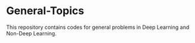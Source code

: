 # General-Topics
This repository contains codes for general problems in Deep Learning and Non-Deep Learning.
